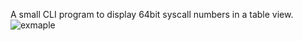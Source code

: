 A small CLI program to display 64bit syscall numbers in a table view.
![exmaple](https://raw.githubusercontent.com/Fineas/Me-CTF/master/syscall_number_CLI/img/example.png)
